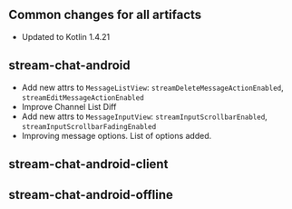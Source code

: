 ## Common changes for all artifacts
- Updated to Kotlin 1.4.21

## stream-chat-android
- Add new attrs to `MessageListView`: `streamDeleteMessageActionEnabled`, `streamEditMessageActionEnabled`
- Improve Channel List Diff
- Add new attrs to `MessageInputView`: `streamInputScrollbarEnabled`, `streamInputScrollbarFadingEnabled`
- Improving message options. List of options added. 

## stream-chat-android-client

## stream-chat-android-offline
